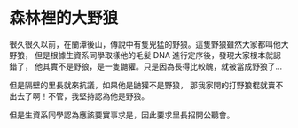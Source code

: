 # 森林裡的大野狼

很久很久以前，在蘭潭後山，傳說中有隻兇猛的野狼。這隻野狼雖然大家都叫他大野狼，
但是根據生資系同學取樣他的毛髮 DNA 進行定序後，發現大家根本就認錯了，
他其實不是野狼，是一隻鼬獾。只是因為長得比較醜，就被當成野狼了...

但是隔壁的里長就來抗議，如果他是鼬獾不是野狼，
那我家開的打野狼棍就賣不出去了啊！不管，我堅持認為他是野狼。

但是生資系同學認為應該要實事求是，因此要求里長招開公聽會。